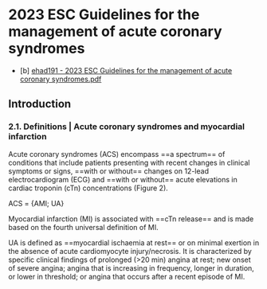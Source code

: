 # 2023 ESC Guidelines for the management of acute coronary syndromes  
- [b] [ehad191 - 2023 ESC Guidelines for the management of acute coronary syndromes.pdf](https://drive.google.com/file/d/1Is9VE4syYbizhRBctM9L4789vW2mzoQB/view)  
## Introduction  
### 2.1. Definitions | Acute coronary syndromes and myocardial infarction  
  
Acute coronary syndromes (ACS) encompass ==a spectrum== of conditions that include patients presenting with recent changes in clinical symptoms or signs, ==with or without== changes on 12-lead electrocardiogram (ECG) and ==with or without== acute elevations in cardiac troponin (cTn) concentrations (Figure 2).   
  
ACS = {AMI; UA}  
  
Myocardial infarction (MI) is associated with ==cTn release== and is made based on the fourth universal definition of MI.  
  
UA is defined as ==myocardial ischaemia at rest== or on minimal exertion in the absence of acute cardiomyocyte injury/necrosis. It is characterized by specific clinical findings of prolonged (>20 min) angina at rest; new onset of severe angina; angina that is increasing in frequency, longer in duration, or lower in threshold; or angina that occurs after a recent episode of MI.  
  
